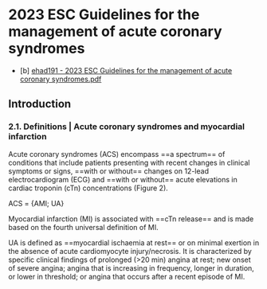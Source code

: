 # 2023 ESC Guidelines for the management of acute coronary syndromes  
- [b] [ehad191 - 2023 ESC Guidelines for the management of acute coronary syndromes.pdf](https://drive.google.com/file/d/1Is9VE4syYbizhRBctM9L4789vW2mzoQB/view)  
## Introduction  
### 2.1. Definitions | Acute coronary syndromes and myocardial infarction  
  
Acute coronary syndromes (ACS) encompass ==a spectrum== of conditions that include patients presenting with recent changes in clinical symptoms or signs, ==with or without== changes on 12-lead electrocardiogram (ECG) and ==with or without== acute elevations in cardiac troponin (cTn) concentrations (Figure 2).   
  
ACS = {AMI; UA}  
  
Myocardial infarction (MI) is associated with ==cTn release== and is made based on the fourth universal definition of MI.  
  
UA is defined as ==myocardial ischaemia at rest== or on minimal exertion in the absence of acute cardiomyocyte injury/necrosis. It is characterized by specific clinical findings of prolonged (>20 min) angina at rest; new onset of severe angina; angina that is increasing in frequency, longer in duration, or lower in threshold; or angina that occurs after a recent episode of MI.  
  
